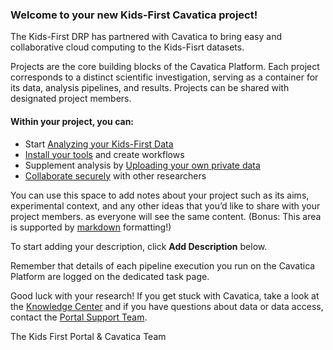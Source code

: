 ### Welcome to your new Kids-First Cavatica project!

The Kids-First DRP has partnered with Cavatica to bring easy and collaborative cloud computing to the Kids-Fisrt datasets.

Projects are the core building blocks of the Cavatica Platform. Each project corresponds to a distinct scientific investigation, serving as a container for its data, analysis pipelines, and results. Projects can be shared with designated project members.

#### Within your project, you can:

* Start [Analyzing your Kids-First Data](https://cavatica.sbgenomics.com/u/<username>/<project-name>/files/)
* [Install your tools](http://docs.sevenbridges.com/docs/sdk-overview) and create workflows
* Supplement analysis by [Uploading your own private data](http://docs.cavatica.org/docs/upload-your-data-to-cavatica)
* [Collaborate securely](http://docs.cavatica.org/docs/collaboration) with other researchers

You can use this space to add notes about your project such as its aims, experimental context, and any other ideas that you’d like to share with your project members. as everyone will see the same content. (Bonus: This area is supported by [markdown](https://daringfireball.net/projects/markdown/basics) formatting!)

To start adding your description, click **Add Description** below.

Remember that details of each pipeline execution you run on the Cavatica Platform are logged on the dedicated task page.

Good luck with your research! If you get stuck with Cavatica, take a look at the [Knowledge Center](http://docs.cavatica.org/) and if you have questions about data or data access, contact the [Portal Support Team](https://kidsfirstdrc.org/contact/g).

The Kids First Portal & Cavatica Team
